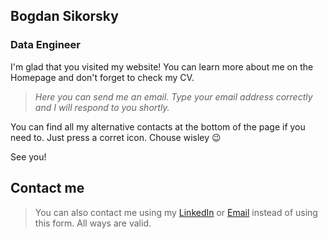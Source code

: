 ## Bogdan Sikorsky

### Data Engineer

I'm glad that you visited my website! You can learn more about me on the Homepage and don't forget to check my CV.

> _Here you can send me an email. Type your email address correctly and I will respond to you shortly._

You can find all my alternative contacts at the bottom of the page if you need to. Just press a corret icon. Chouse wisley :wink:

See you!

## Contact me

> You can also contact me using my [LinkedIn](https://bit.ly/LinkedIn_Bogdan_sikorsky) or [Email](mailto:bogdan.sikorsky.dev@gmail.com) instead of using this form. All ways are valid.

